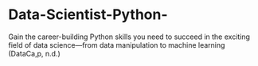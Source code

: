 # Data-Scientist-Python-
Gain the career-building Python skills you need to succeed in the exciting field of data science—from data manipulation to machine learning (DataCa,p, n.d.)
